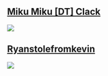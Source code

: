 ## [Miku Miku [DT] Clack](https://drive.google.com/file/d/1wEGrKn7Wsn-iADXIftqjSLVgfE7Ezv5T/view?usp=sharing)
![](https://i.imgur.com/pRtNWxn.jpg)

## [Ryanstolefromkevin](https://drive.google.com/file/d/1S3yvrHy2akMsfNU1Z9ek6T8oWdJh2eWu/view?usp=sharing)
![](https://i.imgur.com/xTwDkXz.jpg)
